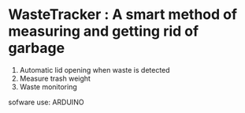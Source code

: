 # WasteTracker : A smart method of measuring and getting rid of garbage

1) Automatic lid opening when waste is detected
2) Measure trash weight
3) Waste monitoring

sofware use: ARDUINO
